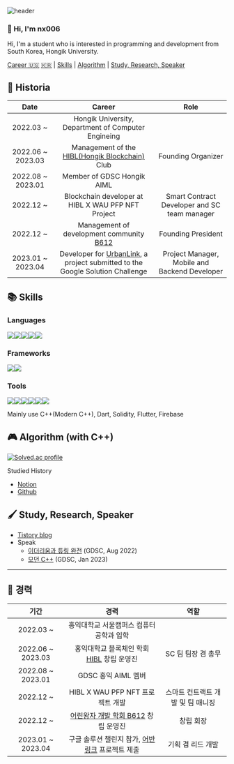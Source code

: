 ![header](https://capsule-render.vercel.app/api?type=soft&color=timeGradient&height=300&section=header&text=Hi!%20I'm%20nx006&fontSize=90)

### 👋 Hi, I'm nx006

Hi, I'm a student who is interested in programming and development from South Korea, Hongik University.

[Career 🇺🇸](#-career) [🇰🇷](#🚀-경력) | [Skills](#-skills) | [Algorithm](#-algorithm-with-c) | [Study, Research, Speaker](#-study-research-speaker)

## 🚀 Historia
| Date | Career | Role |
|:---:|:---:|:---:|
| 2022.03 ~ | Hongik University, Department of Computer Engineing |
| 2022.06 ~ 2023.03 | Management of the [HIBL(Hongik Blockchain)](https://maddening-servant-2d3.notion.site/About-HIBL-e310770841094897970e814aca1015dd) Club | Founding Organizer |
| 2022.08 ~ 2023.01 | Member of GDSC Hongik AIML |  |
| 2022.12 ~ | Blockchain developer at HIBL X WAU PFP NFT Project | Smart Contract Developer and SC team manager |
| 2022.12 ~ | Management of development community [B612](https://github.com/HongikB612) | Founding President |
| 2023.01 ~ 2023.04 | Developer for [UrbanLink](https://github.com/HongikB612/UrbanLink), a project submitted to the Google Solution Challenge | Project Manager, Mobile and Backend Developer |

## 📚 Skills
### Languages

<img src="https://img.shields.io/badge/C-A8B9CC?style=flat-square&logo=c&logoColor=white"><img src="https://img.shields.io/badge/C++-00599C?style=flat-square&logo=c%2B%2B&logoColor=white"><img src="https://img.shields.io/badge/Python-3776AB?style=flat-square&logo=python&logoColor=white"><img src="https://img.shields.io/badge/Dart-0175C2?style=flat-square&logo=dart&logoColor=white"><img src="https://img.shields.io/badge/Solidity-363636?style=flat-square&logo=solidity&logoColor=white">

### Frameworks

<img src="https://img.shields.io/badge/Flutter-02569B?style=flat-square&logo=flutter&logoColor=white"><img src="https://img.shields.io/badge/Firebase-FFCA28?style=flat-square&logo=firebase&logoColor=white">

### Tools

<img src="https://img.shields.io/badge/VS-5C2D91?style=flat-square&logo=visual-studio&logoColor=white"><img src="https://img.shields.io/badge/VS Code-007ACC?style=flat-square&logo=visual-studio-code&logoColor=white"><img src="https://img.shields.io/badge/CLion-000000?style=flat-square&logo=clion&logoColor=white"><img src="https://img.shields.io/badge/Ethereum-3C3C3D?style=flat-square&logo=ethereum&logoColor=white"><img src="https://img.shields.io/badge/Notion-000000?style=flat-square&logo=notion&logoColor=white"><img src="https://img.shields.io/badge/Markdown-000000?style=flat-square&logo=markdown&logoColor=white">

Mainly use C++(Modern C++), Dart, Solidity, Flutter, Firebase

## 🎮 Algorithm (with C++)

[![Solved.ac profile](http://mazassumnida.wtf/api/v2/generate_badge?boj=gmblue12)](https://solved.ac/gmblue12)

Studied History
- [Notion](https://hongik-b612.notion.site/5ba2e841c70e4743b1ef03dbdd94abbd?v=34108fefefcd42fea85c77819a1df199)
- [Github](https://github.com/nx006/algorithm-study)

## 🖌️ Study, Research, Speaker

- [Tistory blog](https://nx006.tistory.com/)
- Speak
    - [이더리움과 튜링 완전](https://youtu.be/cM5S6co65-k) (GDSC, Aug 2022)
    - [모던 C++](https://www.youtube.com/watch?v=vVKgfyRnNp8) (GDSC, Jan 2023)

---
## 🚀 경력
| 기간 | 경력 | 역할 |
|:---:|:---:|:---:|
| 2022.03 ~ | 홍익대학교 서울캠퍼스 컴퓨터공학과 입학 |
| 2022.06 ~ 2023.03 | 홍익대학교 블록체인 학회 [HIBL](https://maddening-servant-2d3.notion.site/About-HIBL-e310770841094897970e814aca1015dd) 창립 운영진 | SC 팀 팀장 겸 총무 |
| 2022.08 ~ 2023.01 | GDSC 홍익 AIML 멤버 | |
| 2022.12 ~ | HIBL X WAU PFP NFT 프로젝트 개발 | 스마트 컨트랙트 개발 및 팀 매니징 |
| 2022.12 ~ | [어린왕자 개발 학회 B612](https://github.com/HongikB612) 창립 운영진 | 창립 회장 |
| 2023.01 ~ 2023.04 | 구글 솔루션 챌린지 참가, [어반링크](https://github.com/HongikB612/UrbanLink) 프로젝트 제출 | 기획 겸 리드 개발 |